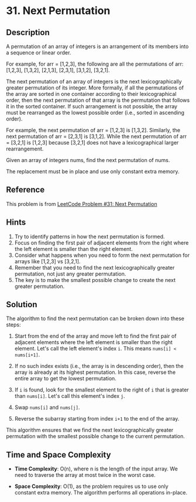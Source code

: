 # 31. Next Permutation

## Description

A permutation of an array of integers is an arrangement of its members into a sequence or linear order.

For example, for arr = [1,2,3], the following are all the permutations of arr: [1,2,3], [1,3,2], [2,1,3], [2,3,1], [3,1,2], [3,2,1].

The next permutation of an array of integers is the next lexicographically greater permutation of its integer. More formally, if all the permutations of the array are sorted in one container according to their lexicographical order, then the next permutation of that array is the permutation that follows it in the sorted container. If such arrangement is not possible, the array must be rearranged as the lowest possible order (i.e., sorted in ascending order).

For example, the next permutation of arr = [1,2,3] is [1,3,2].
Similarly, the next permutation of arr = [2,3,1] is [3,1,2].
While the next permutation of arr = [3,2,1] is [1,2,3] because [3,2,1] does not have a lexicographical larger rearrangement.

Given an array of integers nums, find the next permutation of nums.

The replacement must be in place and use only constant extra memory.

## Reference

This problem is from [LeetCode Problem #31: Next Permutation](https://leetcode.com/problems/next-permutation/)

## Hints

1. Try to identify patterns in how the next permutation is formed.
2. Focus on finding the first pair of adjacent elements from the right where the left element is smaller than the right element.
3. Consider what happens when you need to form the next permutation for arrays like [1,2,3] vs [3,2,1].
4. Remember that you need to find the next lexicographically greater permutation, not just any greater permutation.
5. The key is to make the smallest possible change to create the next greater permutation.

## Solution

The algorithm to find the next permutation can be broken down into these steps:

1. Start from the end of the array and move left to find the first pair of adjacent elements where the left element is smaller than the right element. Let's call the left element's index `i`. This means `nums[i] < nums[i+1]`.

2. If no such index exists (i.e., the array is in descending order), then the array is already at its highest permutation. In this case, reverse the entire array to get the lowest permutation.

3. If `i` is found, look for the smallest element to the right of `i` that is greater than `nums[i]`. Let's call this element's index `j`.

4. Swap `nums[i]` and `nums[j]`.

5. Reverse the subarray starting from index `i+1` to the end of the array.

This algorithm ensures that we find the next lexicographically greater permutation with the smallest possible change to the current permutation.

## Time and Space Complexity

- **Time Complexity**: O(n), where n is the length of the input array. We need to traverse the array at most twice in the worst case.

- **Space Complexity**: O(1), as the problem requires us to use only constant extra memory. The algorithm performs all operations in-place.
